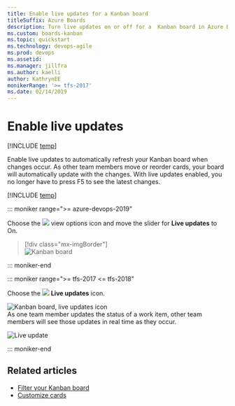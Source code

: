```yaml
---
title: Enable live updates for a Kanban board
titleSuffix: Azure Boards
description: Turn live updates on or off for a  Kanban board in Azure Boards or Team Foundation Server
ms.custom: boards-kanban 
ms.topic: quickstart
ms.technology: devops-agile
ms.prod: devops
ms.assetid: 
ms.manager: jillfra
ms.author: kaelli
author: KathrynEE
monikerRange: '>= tfs-2017'
ms.date: 02/14/2019
---
```





# Enable live updates 

[!INCLUDE [temp](../_shared/version-vsts-tfs-2017-on.md)]

<a id="live-updates"></a>

Enable live updates to automatically refresh your Kanban board when changes occur. As other team members move or reorder cards, your board will automatically update with the changes. With live updates enabled, you no longer have to press F5 to see the latest changes.  

[!INCLUDE [temp](../_shared/prerequisites-kanban.md)]

::: moniker range=">= azure-devops-2019"

Choose the ![ ](../_img/icons/view-options-icon.png) view options icon and move the slider for **Live updates** to On.  

> [!div class="mx-imgBorder"]  
> ![Kanban board](_img/turn-live-updates-on-agile.png) 

::: moniker-end


::: moniker range=">= tfs-2017 <= tfs-2018" 

Choose the ![ ](../_img/icons/live-updates-icon.png) **Live updates** icon.  

![Kanban board, live updates icon](/azure/devops/boards/_shared/_img/kanban-live-updates.png)  
As one team member updates the status of a work item, other team members will see those updates in real time as they occur.  

![Live update](_img/kanban-live-updates.gif)  

::: moniker-end


## Related articles

- [Filter your Kanban board](filter-kanban-board.md)
- [Customize cards](customize-cards.md)     
 